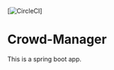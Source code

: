 [![CircleCI](https://circleci.com/gh/circleci/circleci-docs.svg?style=svg)]

# Crowd-Manager
This is a spring boot app.
